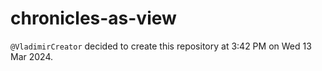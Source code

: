 # chronicles-as-view
`@VladimirCreator` decided to create this repository at 3:42 PM on Wed 13 Mar 2024.
